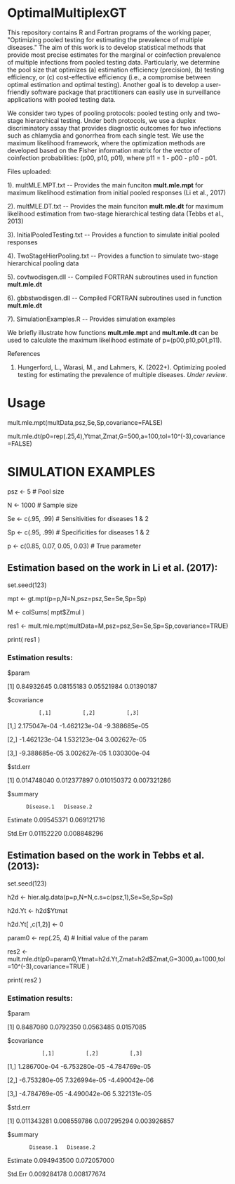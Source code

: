 # OptimalMultiplexGT

This repository contains R and Fortran programs of the working paper, "Optimizing pooled testing for estimating the prevalence of multiple diseases." The aim of this work is to develop statistical methods that provide most precise estimates for the marginal or coinfection prevalence of multiple infections from pooled testing data. Particularly, we determine the pool size that optimizes (a) estimation efficiency (precision), (b) testing efficiency, or (c) cost-effective efficiency (i.e., a compromise between optimal estimation and optimal testing). Another goal is to develop a user-friendly software package that practitioners can easily use in surveillance applications with pooled testing data.

We consider two types of pooling protocols: pooled testing only and two-stage hierarchical testing. Under both protocols, we use a duplex discriminatory assay that provides diagnostic outcomes for two infections such as chlamydia and gonorrhea from each single test. We use the maximum likelihood framework, where the optimization methods are developed based on the Fisher information matrix for the vector of coinfection probabilities: (p00, p10, p01), where p11 = 1 - p00 - p10 - p01.


Files uploaded:

1). multMLE.MPT.txt -- Provides the main funciton **mult.mle.mpt** for maximum likelihood estimation from initial pooled responses (Li et al., 2017)

2). multMLE.DT.txt -- Provides the main funciton **mult.mle.dt** for maximum likelihood estimation from two-stage hierarchical testing data (Tebbs et al., 2013)

3). InitialPooledTesting.txt -- Provides a function to simulate initial pooled responses

4). TwoStageHierPooling.txt -- Provides a function to simulate two-stage hierarchical pooling data

5). covtwodisgen.dll -- Compiled FORTRAN subroutines used in function **mult.mle.dt**

6). gbbstwodisgen.dll -- Compiled FORTRAN subroutines used in function **mult.mle.dt**

7). SimulationExamples.R -- Provides simulation examples

We briefly illustrate how functions **mult.mle.mpt** and **mult.mle.dt** can be used to calculate the maximum likelihood estimate of p=(p00,p10,p01,p11).


References
1. Hungerford, L., Warasi, M., and Lahmers, K. (2022+). Optimizing pooled testing for estimating the prevalence of multiple diseases. *Under review*.


# Usage

mult.mle.mpt(multData,psz,Se,Sp,covariance=FALSE)

mult.mle.dt(p0=rep(.25,4),Ytmat,Zmat,G=500,a=100,tol=10^(-3),covariance=FALSE)


# SIMULATION EXAMPLES 
psz <- 5           # Pool size

N <- 1000          # Sample size

Se <- c(.95, .99)  # Sensitivities for diseases 1 & 2   

Sp <- c(.95, .99)  # Specificities for diseases 1 & 2 

p <- c(0.85, 0.07, 0.05, 0.03)  # True parameter


## Estimation based on the work in Li et al. (2017):

set.seed(123)

mpt <- gt.mpt(p=p,N=N,psz=psz,Se=Se,Sp=Sp)

M <- colSums( mpt$Zmul )

res1 <- mult.mle.mpt(multData=M,psz=psz,Se=Se,Sp=Sp,covariance=TRUE)

print( res1 )


### Estimation results:

$param

[1] 0.84932645 0.08155183 0.05521984 0.01390187

$covariance

              [,1]          [,2]          [,3]
              
[1,]  2.175047e-04 -1.462123e-04 -9.388685e-05

[2,] -1.462123e-04  1.532123e-04  3.002627e-05

[3,] -9.388685e-05  3.002627e-05  1.030300e-04

$std.err

[1] 0.014748040 0.012377897 0.010150372 0.007321286


$summary

          Disease.1   Disease.2
          
Estimate 0.09545371 0.069121716

Std.Err  0.01152220 0.008848296



## Estimation based on the work in Tebbs et al. (2013):

set.seed(123)

h2d <- hier.alg.data(p=p,N=N,c.s=c(psz,1),Se=Se,Sp=Sp)

h2d.Yt <- h2d$Ytmat

h2d.Yt[ ,c(1,2)] <- 0

param0 <- rep(.25, 4)  # Initial value of the param

res2 <- mult.mle.dt(p0=param0,Ytmat=h2d.Yt,Zmat=h2d$Zmat,G=3000,a=1000,tol=10^(-3),covariance=TRUE )
                         
print( res2 )


### Estimation results:

$param

[1] 0.8487080 0.0792350 0.0563485 0.0157085

$covariance

               [,1]          [,2]          [,3]
               
[1,]  1.286700e-04 -6.753280e-05 -4.784769e-05

[2,] -6.753280e-05  7.326994e-05 -4.490042e-06

[3,] -4.784769e-05 -4.490042e-06  5.322131e-05

$std.err

[1] 0.011343281 0.008559786 0.007295294 0.003926857

$summary

           Disease.1   Disease.2
           
Estimate 0.094943500 0.072057000

Std.Err  0.009284178 0.008177674

